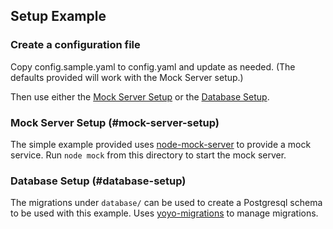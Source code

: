 ## Setup Example

### Create a configuration file

Copy config.sample.yaml to config.yaml and update as needed. (The defaults provided will work with the Mock Server setup.)

Then use either the [Mock Server Setup](#mock-server-setup) or the
[Database Setup](#database-setup).

### Mock Server Setup (#mock-server-setup)

The simple example provided uses [node-mock-server](https://www.npmjs.com/package/node-mock-server) to provide a mock service. Run `node mock` from this directory
to start the mock server.

### Database Setup (#database-setup)

The migrations under `database/` can be used to create a Postgresql schema to be used with this example. Uses [yoyo-migrations](https://pypi.org/project/yoyo-migrations/) to manage migrations.
